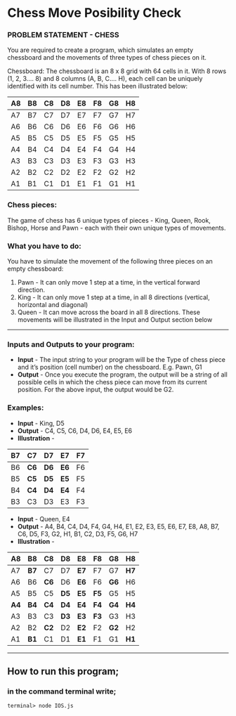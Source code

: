 # Chess Move Posibility Check

### PROBLEM STATEMENT - CHESS
You are required to create a program, which simulates an empty chessboard and the movements of three types of
chess pieces on it.

Chessboard: The chessboard is an 8 x 8 grid with 64 cells in it. With 8 rows (1, 2, 3.... 8) and 8 columns (A, B, C.... H),
each cell can be uniquely identified with its cell number. This has been illustrated below:

 A8 | B8 | C8 | D8 | E8 | F8 | G8 | H8 
----|----|----|----|----|----|----|----
 A7 | B7 | C7 | D7 | E7 | F7 | G7 | H7 
 A6 | B6 | C6 | D6 | E6 | F6 | G6 | H6 
 A5 | B5 | C5 | D5 | E5 | F5 | G5 | H5 
 A4 | B4 | C4 | D4 | E4 | F4 | G4 | H4 
 A3 | B3 | C3 | D3 | E3 | F3 | G3 | H3 
 A2 | B2 | C2 | D2 | E2 | F2 | G2 | H2 
 A1 | B1 | C1 | D1 | E1 | F1 | G1 | H1 

### **Chess pieces:**
The game of chess has 6 unique types of pieces - King, Queen, Rook, Bishop, Horse and Pawn - each with their own
unique types of movements.

### **What you have to do:**
You have to simulate the movement of the following three pieces on an empty chessboard:
1. Pawn - It can only move 1 step at a time, in the vertical forward direction.
2. King - It can only move 1 step at a time, in all 8 directions (vertical, horizontal and diagonal)
3. Queen - It can move across the board in all 8 directions.
These movements will be illustrated in the Input and Output section below

---
### **Inputs and Outputs to your program:**
- **Input** - The input string to your program will be the Type of chess piece and it’s position (cell number) on the
chessboard. E.g. Pawn, G1
- **Output** - Once you execute the program, the output will be a string of all possible cells in which the chess piece can
move from its current position. For the above input, the output would be G2.


### **Examples:**
- **Input** - King, D5
- **Output** - C4, C5, C6, D4, D6, E4, E5, E6
- **Illustration** -

 B7 | C7 | D7 | E7 | F7 
----|----|----|----|----
 B6 | **C6** | **D6** | **E6** | F6 
 B5 | **C5** | **D5** | **E5** | F5 
 B4 | **C4** | **D4** | **E4** | F4 
 B3 | C3 | D3 | E3 | F3 


- **Input** - Queen, E4
- **Output** - A4, B4, C4, D4, F4, G4, H4, E1, E2, E3, E5, E6, E7, E8, A8, B7, C6, D5, F3, G2, H1, B1, C2, D3, F5, G6, H7
- **Illustration** -


 **A8** | B8 | C8 | D8 | **E8** | F8 | G8 | H8 
----|----|----|----|----|----|----|----
 A7 | **B7** | C7 | D7 | **E7** | F7 | G7 | **H7** 
 A6 | B6 | **C6** | D6 | **E6** | F6 | **G6** | H6 
 A5 | B5 | C5 | **D5** | **E5** | **F5** | G5 | H5 
 **A4** | **B4** | **C4** | **D4** | **E4** | **F4** | **G4** | **H4** 
 A3 | B3 | C3 | **D3** | **E3** | **F3** | G3 | H3 
 A2 | B2 | **C2** | D2 | **E2** | F2 | **G2** | H2 
 A1 | **B1** | C1 | D1 | **E1** | F1 | G1 | **H1** 

---
## How to run this program;

### in the command terminal write;
`terminal> node IOS.js`
